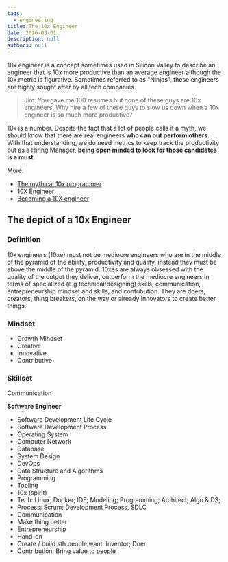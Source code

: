 ```yaml
---
tags: 
  - engineering
title: The 10x Engineer
date: 2016-03-01
description: null
authors: null
---
```


10x engineer is a concept sometimes used in Silicon Valley to describe an engineer that is 10x more productive than an average engineer although the 10x metric is figurative. Sometimes referred to as "Ninjas", these engineers are highly sought after by all tech companies.

> Jim: You gave me 100 resumes but none of these guys are 10x engineers. Why hire a few of these guys to slow us down when a 10x engineer is so much more productive?

10x is a number. Despite the fact that a lot of people calls it a myth, we should know that there are real engineers **who can out perform others**. With that understanding, we do need metrics to keep track the productivity but as a Hiring Manager, **being open minded to look for those candidates is a must**.

More:
* [The mythical 10x programmer](http://antirez.com/news/112)
* [10X Engineer](https://gorillalogic.com/blog/10x-engineer-series-part-1-2/)
* [Becoming a 10X engineer](https://hackernoon.com/becoming-a-10x-engineer-is-it-possible-a8cf593392c3)

## The depict of a 10x Engineer

### Definition
10x engineers (10xe) must not be mediocre engineers who are in the middle of the pyramid of the ability, productivity and quality, instead they must be above the middle of the pyramid. 10xes are always obsessed with the quality of the output they deliver, outperform the mediocre engineers in terms of specialized (e.g technical/designing) skills, communication, entrepreneurship mindset and skills, and contribution. They are doers, creators, thing breakers, on the way or already innovators to create better things.

### Mindset
* Growth Mindset
* Creative
* Innovative
* Contributive

### Skillset
Communication

**Software Engineer**

* Software Development Life Cycle
* Software Development Process
* Operating System
* Computer Network
* Database
* System Design
* DevOps
* Data Structure and Algorithms
* Programming
* Tooling
* 10x (spirit)
* Tech: Linux; Docker; IDE; Modeling; Programming; Architect; Algo & DS; 
* Process: Scrum; Development Process, SDLC
* Communication
* Make thing better
* Entrepreneurship
* Hand-on
* Create / build sth people want: Inventor; Doer
* Contribution: Bring value to people